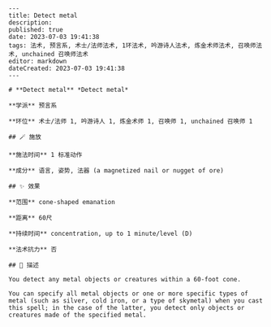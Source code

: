 
    ---
    title: Detect metal
    description: 
    published: true
    date: 2023-07-03 19:41:38
    tags: 法术, 预言系, 术士/法师法术, 1环法术, 吟游诗人法术, 炼金术师法术, 召唤师法术, unchained 召唤师法术
    editor: markdown
    dateCreated: 2023-07-03 19:41:38
    ---

    # **Detect metal** *Detect metal*

    **学派** 预言系 

    **环位** 术士/法师 1, 吟游诗人 1, 炼金术师 1, 召唤师 1, unchained 召唤师 1

    ## 🪄 施放

    **施法时间** 1 标准动作

    **成分** 语言, 姿势, 法器 (a magnetized nail or nugget of ore)

    ## ✨ 效果  

    **范围** cone-shaped emanation

    **距离** 60尺  

    **持续时间** concentration, up to 1 minute/level (D) 

    **法术抗力** 否

    ## 📖 描述

    You detect any metal objects or creatures within a 60-foot cone.

    You can specify all metal objects or one or more specific types of metal (such as silver, cold iron, or a type of skymetal) when you cast this spell; in the case of the latter, you detect only objects or creatures made of the specified metal.
    